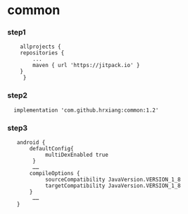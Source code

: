 # common
### step1
        allprojects {
		repositories {
			...
			maven { url 'https://jitpack.io' }
		}
	     }
 ### step2
 
      implementation 'com.github.hrxiang:common:1.2'
      
### step3

       android {
           defaultConfig{
                multiDexEnabled true
            }
            ……
           compileOptions {
                sourceCompatibility JavaVersion.VERSION_1_8
                targetCompatibility JavaVersion.VERSION_1_8
           }
            ……
       }

